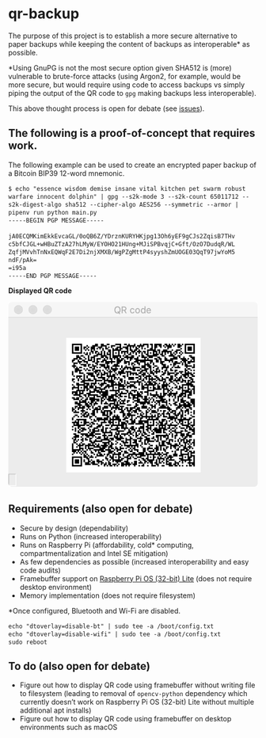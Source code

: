 # qr-backup

The purpose of this project is to establish a more secure alternative to paper backups while keeping the content of backups as interoperable* as possible.

*Using GnuPG is not the most secure option given SHA512 is (more) vulnerable to brute-force attacks (using Argon2, for example, would be more secure, but would require using code to access backups vs simply piping the output of the QR code to `gpg` making backups less interoperable).

This above thought process is open for debate (see [issues](https://github.com/sunknudsen/qr-backup/issues/1)).

## The following is a proof-of-concept that requires work.

The following example can be used to create an encrypted paper backup of a Bitcoin BIP39 12-word mnemonic.

```console
$ echo "essence wisdom demise insane vital kitchen pet swarm robust warfare innocent dolphin" | gpg --s2k-mode 3 --s2k-count 65011712 --s2k-digest-algo sha512 --cipher-algo AES256 --symmetric --armor | pipenv run python main.py
-----BEGIN PGP MESSAGE-----

jA0ECQMKimEkkEvcaGL/0oQB6Z/YDrznKURYHKjpg13Oh6yEF9gCJs2ZqisB7THv
c5bfCJGL+wHBuZTzA27hLMyW/EYOHO21HUng+MJiSPBvqjC+Gft/OzO7DudqR/WL
ZqfjMVvhTnNxEQWqF2E7Di2njXMXB/WgPZgMttP4syyshZmUOGE03QqT97jwYoM5
ndF/pAk=
=i95a
-----END PGP MESSAGE-----
```

**Displayed QR code**

![QR code](./qr-code.png)

## Requirements (also open for debate)

- Secure by design (dependability)
- Runs on Python (increased interoperability)
- Runs on Raspberry Pi (affordability, cold* computing, compartmentalization and Intel SE mitigation)
- As few dependencies as possible (increased interoperability and easy code audits)
- Framebuffer support on [Raspberry Pi OS (32-bit) Lite](https://www.raspberrypi.org/downloads/raspberry-pi-os/) (does not require desktop environment)
- Memory implementation (does not require filesystem)

*Once configured, Bluetooth and Wi-Fi are disabled.

```shell
echo "dtoverlay=disable-bt" | sudo tee -a /boot/config.txt
echo "dtoverlay=disable-wifi" | sudo tee -a /boot/config.txt
sudo reboot
```

## To do (also open for debate)

- Figure out how to display QR code using framebuffer without writing file to filesystem (leading to removal of `opencv-python` dependency which currently doesn’t work on Raspberry Pi OS (32-bit) Lite without multiple additional apt installs)
- Figure out how to display QR code using framebuffer on desktop environments such as macOS